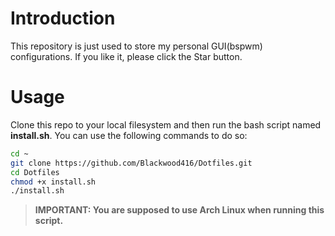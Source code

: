 # Introduction

This repository is just used to store my personal GUI(bspwm) configurations. If you like it, please click the Star button.

# Usage

Clone this repo to your local filesystem and then run the bash script named **install.sh**. You can use the following commands to do so:

```bash
cd ~
git clone https://github.com/Blackwood416/Dotfiles.git
cd Dotfiles
chmod +x install.sh
./install.sh
```

> **IMPORTANT: You are supposed to use Arch Linux when running this script.**
